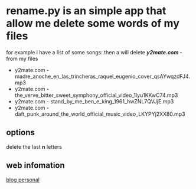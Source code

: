 # rename.py is an simple app that allow me delete some words of my files 

for example i have a list of some songs: then a will delete ***y2mate.com -*** from my files

* y2mate.com - madre_anoche_en_las_trincheras_raquel_eugenio_cover_qsAYwqzdFJ4.mp3
* y2mate.com - the_verve_bitter_sweet_symphony_official_video_1lyu1KKwC74.mp3
* y2mate.com - stand_by_me_ben_e_king_1961_hwZNL7QVJjE.mp3
* y2mate.com - daft_punk_around_the_world_official_music_video_LKYPYj2XX80.mp3

## options
delete the last **n** letters



## web infomation
[blog personal](https://bpersonal.herokuapp.com/)
